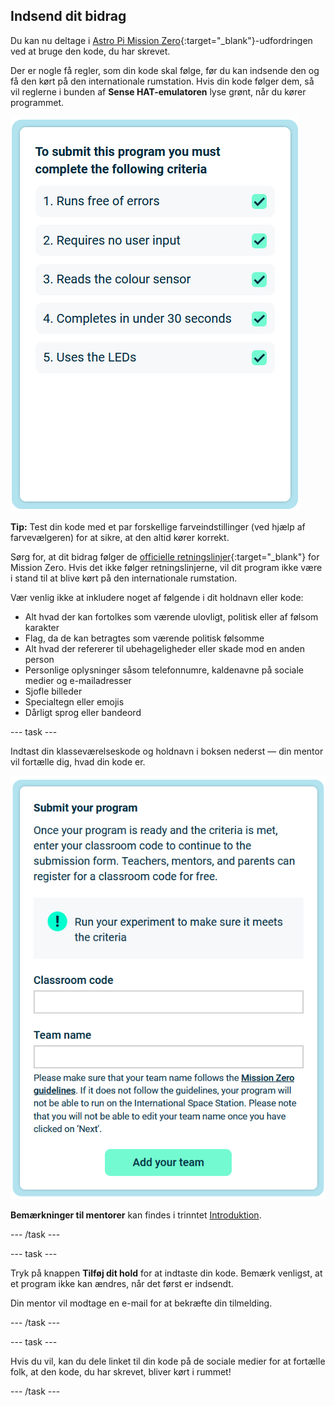 ## Indsend dit bidrag

Du kan nu deltage i [Astro Pi Mission Zero](https://astro-pi.org/mission-zero){:target="_blank"}-udfordringen ved at bruge den kode, du har skrevet.

Der er nogle få regler, som din kode skal følge, før du kan indsende den og få den kørt på den internationale rumstation. Hvis din kode følger dem, så vil reglerne i bunden af **Sense HAT-emulatoren** lyse grønt, når du kører programmet.

![Mission Zero-siden, der viser kriterierne, kontrollerer for adgang.](images/rules.png)

**Tip:** Test din kode med et par forskellige farveindstillinger (ved hjælp af farvevælgeren) for at sikre, at den altid kører korrekt.

Sørg for, at dit bidrag følger de [officielle retningslinjer](https://astro-pi.org/mission-zero/guidelines){:target="_blank"} for Mission Zero. Hvis det ikke følger retningslinjerne, vil dit program ikke være i stand til at blive kørt på den internationale rumstation.

Vær venlig ikke at inkludere noget af følgende i dit holdnavn eller kode:

+ Alt hvad der kan fortolkes som værende ulovligt, politisk eller af følsom karakter
+ Flag, da de kan betragtes som værende politisk følsomme
+ Alt hvad der refererer til ubehageligheder eller skade mod en anden person
+ Personlige oplysninger såsom telefonnumre, kaldenavne på sociale medier og e-mailadresser
+ Sjofle billeder
+ Specialtegn eller emojis
+ Dårligt sprog eller bandeord

--- task ---

Indtast din klasseværelseskode og holdnavn i boksen nederst — din mentor vil fortælle dig, hvad din kode er.

![Formular til indsendelse af klasseværelseskode og holdnavn](images/submission.png)

**Bemærkninger til mentorer** kan findes i trinntet [Introduktion](https://projects.raspberrypi.org/da-DK/projects/astro-pi-mission-zero/0).

--- /task ---

--- task ---

Tryk på knappen **Tilføj dit hold** for at indtaste din kode. Bemærk venligst, at et program ikke kan ændres, når det først er indsendt.

Din mentor vil modtage en e-mail for at bekræfte din tilmelding.

--- /task ---

--- task ---

Hvis du vil, kan du dele linket til din kode på de sociale medier for at fortælle folk, at den kode, du har skrevet, bliver kørt i rummet!

--- /task ---
